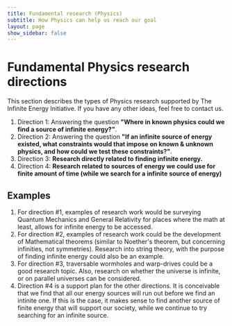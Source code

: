 ```yaml
---
title: Fundamental research (Physics)
subtitle: How Physics can help us reach our goal
layout: page
show_sidebar: false
---
```


# Fundamental Physics research directions
This section describes the types of Physics research 
supported by The Infinite Energy Initiative. If you have
any other ideas, feel free to contact us.
1. Direction 1: Answering the question <b>"Where in known physics could
we find a source of infinite energy?"</b>. 
2. Direction 2: Answering the question <b>"If an infinite source of energy 
existed, what constraints would that impose on known & 
unknown physics, and how could we test these 
constraints?"</b>. 
3. Direction 3: <b>Research directly related to finding infinite energy.</b>
4. Direction 4: <b>Research related to sources of energy we could use for 
finite amount of time (while we search for a infinite source of energy)</b>

## Examples
1. For direction #1, examples of 
research work would be surveying Quantum
Mechanics and General Relativity for places where the
math at least, allows for infinite energy to be accessed.
2. For direction #2, examples of research work could be
the development of Mathematical theorems
(similar to Noether's theorem, but concerning infinities,
not symmetries). Research into string theory, with the 
purpose of finding infinite energy could also be an example.
3. For direction #3, traversable wormholes and warp-drives
could be a good research topic. Also, research on whether 
the universe is infinite, or on parallel universes can 
be considered.
4. Direction #4 is a support plan for the other directions.
It is conceivable that we find that all our energy sources
will run out before we find an intinite one. If this is the
case, it makes sense to find another source of finite energy
that will support our society, while we continue to try 
searching for an infinite source.
